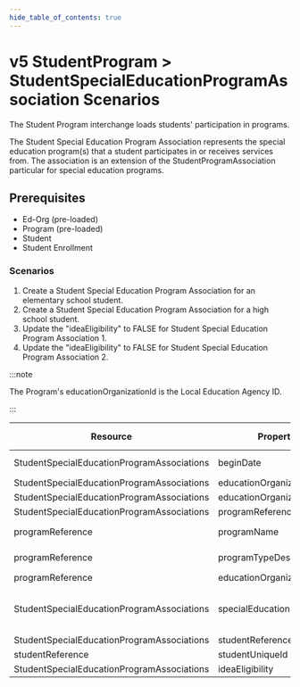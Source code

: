 ```yaml
---
hide_table_of_contents: true
---
```


# v5 StudentProgram > StudentSpecialEducationProgramAssociation Scenarios

The Student Program interchange loads students' participation in programs.

The Student Special Education Program Association represents the special
education program(s) that a student participates in or receives services from.
The association is an extension of the StudentProgramAssociation particular for
special education programs.

## Prerequisites

* Ed-Org (pre-loaded)
* Program (pre-loaded)
* Student
* Student Enrollment

### Scenarios

1. Create a Student Special Education Program Association for an elementary
   school student.
2. Create a Student Special Education Program Association for a high school
   student.
3. Update the "ideaEligibility" to FALSE for Student Special Education Program
   Association 1.
4. Update the "ideaEligibility" to FALSE for Student Special Education Program
   Association 2.

:::note

The Program's educationOrganizationId is the Local Education Agency ID.

:::

| Resource                                   | Property Name                     | Is Collection | Data Type                         | Required | Scenario 1: POST                            | Scenario 2: POST                              | Scenario 3: PUT                             | Scenario 4: PUT                               |
| ------------------------------------------ | --------------------------------- | ------------- | --------------------------------- | -------- | ------------------------------------------- | --------------------------------------------- | ------------------------------------------- | --------------------------------------------- |
| StudentSpecialEducationProgramAssociations | beginDate                         | FALSE         | date                              | REQUIRED | 8/23/\[Current School Year\]                | 8/23/\[Current School Year\]                  | 8/23/\[Current School Year\]                | 8/23/\[Current School Year\]                  |
| StudentSpecialEducationProgramAssociations | educationOrganizationReference    | FALSE         | educationOrganizationReference    | REQUIRED |                                             |                                               |                                             |                                               |
| StudentSpecialEducationProgramAssociations | educationOrganizationId           | FALSE         | integer                           | REQUIRED | 255901                                      | 255901                                        | 255901                                      | 255901                                        |
| StudentSpecialEducationProgramAssociations | programReference                  | FALSE         | programReference                  | REQUIRED |                                             |                                               |                                             |                                               |
| programReference                           | programName                       | FALSE         | string                            | REQUIRED | Special Education                           | Special Education                             | Special Education                           | Special Education                             |
| programReference                           | programTypeDescriptor             | FALSE         | programTypeDescriptor             | REQUIRED | Special Education                           | Special Education                             | Special Education                           | Special Education                             |
| programReference                           | educationOrganizationId           | FALSE         | integer                           | REQUIRED | 255901                                      | 255901                                        | 255901                                      | 255901                                        |
| StudentSpecialEducationProgramAssociations | specialEducationSettingDescriptor | FALSE         | specialEducationSettingDescriptor | REQUIRED | Inside regular class 80% or more of the day | Inside regular class less than 40% of the day | Inside regular class 80% or more of the day | Inside regular class less than 40% of the day |
| StudentSpecialEducationProgramAssociations | studentReference                  | FALSE         | studentReference                  | REQUIRED |                                             |                                               |                                             |                                               |
| studentReference                           | studentUniqueId                   | FALSE         | string                            | REQUIRED | 111111                                      | 222222                                        | 111111                                      | 222222                                        |
| StudentSpecialEducationProgramAssociations | ideaEligibility                   | FALSE         | boolean                           | REQUIRED | TRUE                                        | TRUE                                          | **FALSE**                                   | **FALSE**                                     |
